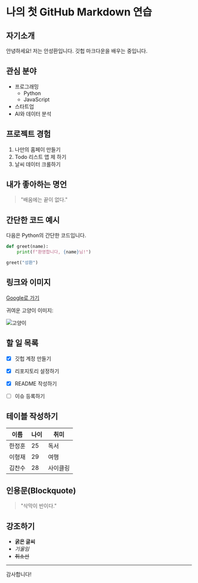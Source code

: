 # 나의 첫 GitHub Markdown 연습

## 자기소개  
안녕하세요! 저는 안성환입니다. 깃헙 마크다운을 배우는 중입니다.


## 관심 분야
- 프로그래밍  
  - Python  
  - JavaScript  
- 스타트업 
- AI와 데이터 분석  


## 프로젝트 경험
1. 나만의 홈페이 만들기  
2. Todo 리스트 앱 제 하기  
3. 날씨 데이터 크롤하기  


## 내가 좋아하는 명언
> "배움에는 끝이 없다."  


## 간단한 코드 예시  
다음은 Python의 간단한 코드입니다.

```python
def greet(name):  
    print(f"환영합니다, {name}님!")  

greet("성환")
```

## 링크와 이미지

[Google로 가기](https://www.google.com)

귀여운 고양이 이미지:

![고양이](https://cdn.pixabay.com/photo/2017/11/09/21/41/cat-2934720_1280.jpg)


## 할 일 목록
- [x] 깃헙 계정 만들기
- [x] 리포지토리 설정하기
- [x] README 작성하기
- [ ] 이슈 등록하기


## 테이블 작성하기

| 이름   | 나이 | 취미     |
|--------|------|----------|
| 한정훈 | 25   | 독서     |
| 이형재 | 29   | 여행     |
| 김찬수 | 28   | 사이클링 |


## 인용문(Blockquote)

> "삭막이 반이다."


## 강조하기
- **굵은 글씨**
- *기울임*
- ~~취소선~~

---

감사합니다!

